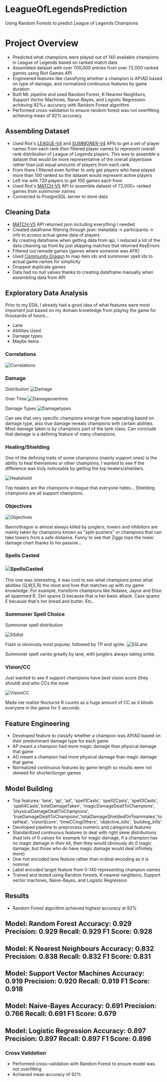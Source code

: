 # LeagueOfLegendsPrediction
Using Random Forests to predict League of Legends Champions

# Project Overview
* Predicted what champions were played out of 140 available champions in League of Legends based on ranked match data
* Assembled dataset with over 700,000 entries from over 72,000 ranked games using Riot Games API
* Engineered features like classifying whether a champion is AP/AD based on type of damage, and normalized continuous features by game duration
* Built ML pipeline and used Random Forest, K-Nearest Neighbors, Support Vector Machines, Naive-Bayes, and Logistic Regression achieving 92%+ accuracy with Random Forest algorithm
* Performed cross-validation to ensure random forest was not overfitting achieving mean of 92% accuracy

## Assembling Dataset
* Used Riot's [LEAGUE-V4]([https://www.example.com](https://developer.riotgames.com/apis#league-v4)https://developer.riotgames.com/apis#league-v4) and [SUMMONER-V4](https://developer.riotgames.com/apis#summoner-v4) APIs to get a set of player names from each rank then filtered player names to represent overall rank distribution of League of Legends players. This was to assemble a dataset that would be more representative of the overall playerbase rather than just equal amounts of players from each rank.
* From there I filtered even further to only get players who have played more than 100 ranked so the dataset would represent active players
* Left me with 720 players to get 100 games each from
* Used Riot's [MATCH-V5](https://developer.riotgames.com/apis#match-v5) API to assemble dataset of 72,000+ ranked games from summoner names
* Connected to PostgreSQL server to store data

## Cleaning Data
* [MATCH-V5](https://developer.riotgames.com/apis#match-v5) API returned json including everything I needed
* Created dataframe filtering through json: metadata -> participants -> info to access actual game data of players
* By creating dataframe when getting data from api, I reduced a lot of the data cleaning up front by just skipping matches that returned KeyErrors
* Filtered out remade games (games where someone was AFK)
* Used [Community Dragon](https://raw.communitydragon.org/latest/) to map item ids and summoner spell ids to actual game names for simplicity
* Dropped duplicate games
* Data had no null values thanks to creating dataframe manually when assembling data from API

## Exploratory Data Analysis
Prior to my EDA, I already had a good idea of what features were most important just based on my domain knowledge from playing the game for thousands of hours...
* Lane
* Abilities Used
* Damage types
* Maybe items

### Correlations
![Correlations](https://github.com/mannkenn/LeagueOfLegendsPrediction/blob/main/photos/correlations.png)

### Damage
Distribution
![Damage](https://github.com/mannkenn/LeagueOfLegendsPrediction/blob/main/photos/damagedistribution.png)

Over Time
![Damageovertime](https://github.com/mannkenn/LeagueOfLegendsPrediction/blob/main/photos/damageovertime.png)

Damage Types
![Damagetypes](https://github.com/mannkenn/LeagueOfLegendsPrediction/blob/main/photos/damagetypes.png)

Can see that very specific champions emerge from seperating based on damage type, also true damage reveals champions with certain abilities. Most damage taken is by champions part of the tank class. Can conclude that damage is a defining feature of many champions.


### Healing/Shielding
One of the defining traits of some champions (mainly support ones) is the ability to heal themselves or other champions, I wanted to see if the difference was truly noticeable by getting the top healers/shielders.

![Healshield](https://github.com/mannkenn/LeagueOfLegendsPrediction/blob/main/photos/healingshielding.png)

Top healers are the champions in league that everyone hates... Shielding champions are all support champions.

### Objectives
![Objectives](https://github.com/mannkenn/LeagueOfLegendsPrediction/blob/main/photos/objectives.png)

Baron/dragon is almost always killed by junglers, towers and inhibitors are mainly taken by champions known as "split-pushers" or champions that can take towers from a safe distance. Funny to see that Ziggs tops the tower damage chart thanks to his passive...

### Spells Casted
### ![SpellsCasted](https://github.com/mannkenn/LeagueOfLegendsPrediction/blob/main/photos/spellscasted.png)
This one was interesting, it was cool to see what champions press what abilities (Q,W,E,R) the most and how that matches up with my game knowledge. For example, transform champions like Nidalee, Jayce and Elise all spammed R. Zeri spams Q because that is her basic attack. Cass spams E because that's her bread and butter. Etc..


### Summoner Spell Choice

Summoner spell distribution

![SSdist](https://github.com/mannkenn/LeagueOfLegendsPrediction/blob/main/photos/summonerspelldistribution.png)

Flash is obviously most popular, followed by TP and ignite.
![SSLane](https://github.com/mannkenn/LeagueOfLegendsPrediction/blob/main/photos/summonerspellbylane.png)

Summoner spell varies greatly by lane, with junglers always taking smite.

### Vision/CC
Just wanted to see if support champions have best vision score (they should) and who CCs the most

![VisionCC](https://github.com/mannkenn/LeagueOfLegendsPrediction/blob/main/photos/visioncc.png)

Made me realize Nocturne R counts as a huge amount of CC as it blinds everyone in the game for 5 seconds.

## Feature Engineering
* Developed feature to classify whether a champion was AP/AD based on their predominant damage type for each game
* AP meant a champion had more magic damage than physical damage that game
* AD meant a champion had more physical damage than magic damage that game
* Normalized continuous features by game length so results were not skewed for shorter/longer games

## Model Building
* Top features: 'lane', 'ap', 'ad', 'spell1Casts', 'spell2Casts', 'spell3Casts', 'spell4Casts','totalDamageTaken', 'magicDamageDealtToChampions', 'physicalDamageDealtToChampions', 'trueDamageDealtToChampions','totalDamageShieldedOnTeammates','totalHeal', 'visionScore', 'timeCCingOthers', 'objective_kills', 'building_kills'
* Developed pipeline to preprocess numeric and categorical features
* Standardized continuous features to deal with right skew distributions (had lots of 0 values for example for magic damage, if a champion has no magic damage in their kit, then they would obviously do 0 magic damage, but those who do have magic damage would deal infinitely more)
* One-hot encoded lane feature rather than ordinal encoding as it is nominal
* Label encoded target feature from 0-140 representing champion names
* Trained and tested using Random forests, K-nearest neighbors, Support vector machines, Naive-Bayes, and Logistic Regression

## Results
* Random Forest algorithm achieved highest accuracy at 92%

Model: Random Forest
Accuracy: 0.929
Precision: 0.929
Recall: 0.929
F1 Score: 0.928
--------------------
Model: K Nearest Neighbours
Accuracy: 0.832
Precision: 0.838
Recall: 0.832
F1 Score: 0.831
--------------------
Model: Support Vector Machines
Accuracy: 0.919
Precision: 0.920
Recall: 0.919
F1 Score: 0.918
--------------------
Model: Naive-Bayes
Accuracy: 0.691
Precision: 0.766
Recall: 0.691
F1 Score: 0.679
--------------------
Model: Logistic Regression
Accuracy: 0.897
Precision: 0.897
Recall: 0.897
F1 Score: 0.896
--------------------
### Cross Validation
* Performed cross-validation with Random Forest to ensure model was not overfitting
* Achieved mean accuracy of 92%
